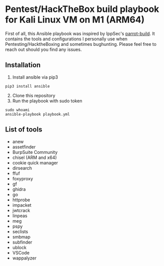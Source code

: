 # Pentest/HackTheBox build playbook for Kali Linux VM on M1 (ARM64)
First of all, this Ansible playbook was inspired by IppSec's  <a href="https://github.com/IppSec/parrot-build">parrot-build</a>.
It contains the tools and configurations I personally use when Pentesting/HacktheBoxing and sometimes bughunting.
Please feel free to reach out should you find any issues.

## Installation
1. Install ansible via pip3
```
pip3 install ansible
```

2. Clone this repository
3. Run the playbook with sudo token
```
sudo whoami
ansible-playbook playbook.yml
```

## List of tools
- anew
- assetfinder
- BurpSuite Community
- chisel (ARM and x64) 
- cookie quick manager
- dirsearch
- ffuf  
- foxyproxy
- gf 
- ghidra
- go  
- httprobe 
- impacket
- jwtcrack
- linpeas
- meg 
- pspy
- seclists
- smbmap
- subfinder 
- ublock  
- VSCode
- wappalyzer
